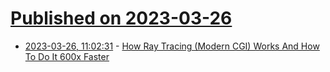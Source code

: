 # [Published on 2023-03-26](index.md)

* [2023-03-26, 11:02:31](https://lobste.rs/s/qbntfe/how_ray_tracing_modern_cgi_works_how_do_it) - [How Ray Tracing (Modern CGI) Works And How To Do It 600x Faster](https://www.youtube.com/watch?v=gsZiJeaMO48)
